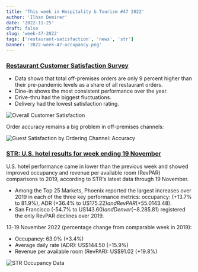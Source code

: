 ```yaml
---
title: 'This week in Hospitality & Tourism #47 2022'
author: 'Ilhan Demirer'
date: '2022-11-25'
draft: false
slug: 'week-47-2022'
tags: ['restaurant-satisfaction', 'news', 'str']
banner: '2022-week-47-occupancy.png'
---
```


### [Restaurant Customer Satisfaction Survey](https://www.qsrmagazine.com/outside-insights/what-billion-data-points-reveal-about-restaurant-industry)

- Data shows that total off-premises orders are only 9 percent higher than their pre-pandemic levels as a share of all restaurant orders.
- Dine-in shows the most consistent performance over the year.
- Drive-thru had the biggest fluctuations.
- Delivery had the lowest satisfaction rating.

![Overall Customer Satisfaction](/images/blogimages/2022-week-47-overall-satisfaction.png)

Order accuracy remains a big problem in off-premises channels:

![Guest Satisfaction by Ordering Channel: Accuracy](/images/blogimages/2022-week-47-accuracy.png)

### [STR: U.S. hotel results for week ending 19 November](https://str.com/press-release/str-us-hotel-results-week-ending-19-november)

U.S. hotel performance came in lower than the previous week and showed improved occupancy and revenue per available room (RevPAR) comparisons to 2019, according to STR‘s latest data through 19 November.

- Among the Top 25 Markets, Phoenix reported the largest increases over 2019 in each of the three key performance metrics: occupancy: (+13.7% to 81.9%), ADR (+36.4% to US$175.22) and RevPAR (+55.0% to US$143.48).
- San Francisco (-54.7% to US$143.60) and Denver (-8.2% to US$85.81) registered the only RevPAR declines over 2019.

13-19 November 2022 (percentage change from comparable week in 2019):

- Occupancy: 63.0% (+3.4%)
- Average daily rate (ADR): US$144.50 (+15.9%)
- Revenue per available room (RevPAR): US$91.02 (+19.8%)

![STR Occupancy Data](/images/blogimages/2022-week-47-occupancy.png)
